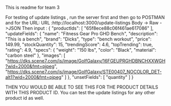 This is readme for team 3


For testing of update listings , run the server first and then go to POSTMAN 
and for the URL:
URL :http://localhost:3000/update-listings
Body -> Raw ->JSON
Then input : 
{
  "productIds": [
    "65f8ece88c06f461ae617086"
  ],
  "updateFields": {
    "name": "Fitness Gear Pro GHD Bench",
    "description": "This is a bench",
    "brand": "Dicks",
    "type": "bench workout",
    "price": 149.99,
    "stockQuantity": 15,
    "trendingScore": 4.6,
    "topTrending": true,
    "rating": 4.9,
    "specs": {
      "weight": "150 lbs",
      "color": "Black",
      "material": "carbon steel"
    },
    "images": [
      "https://dks.scene7.com/is/image/GolfGalaxy/16FGEUPRGHDBNCHXXWGH?wid=2000&fmt=pjpeg",
      "https://dks.scene7.com/is/image/GolfGalaxy/STE00407_NOCOLOR_DET-alt1?wid=2000&fmt=pjpeg"
    ]
  },
  "unsetFields": [
    "quantity"
  ]
}

THEN YOU WOULD BE ABLE TO SEE THIS FOR THE PRODUCT DETAILS WITH THIS PRODUCT ID.
You can test the  update listings for any other product id as well.